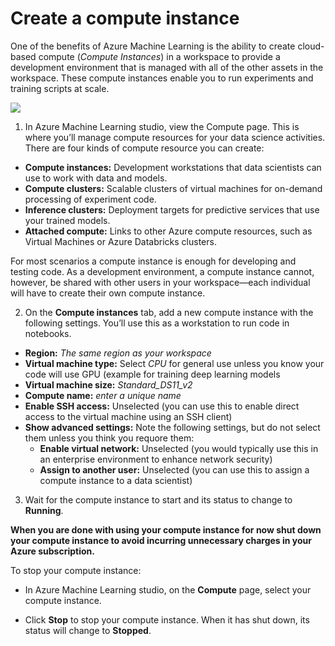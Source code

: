 # Create a compute instance

One of the benefits of Azure Machine Learning is the ability to create cloud-based compute (*Compute Instances*) in a workspace to provide a development environment that is managed with all of the other assets in the workspace. These compute instances enable you to run experiments and training scripts at scale.

![](https://docs.microsoft.com/en-us/learn/wwl-data-ai/intro-to-azure-machine-learning-service/media/01-05-notebook-vm.jpg)

1. In Azure Machine Learning studio, view the Compute page. This is where you’ll manage compute resources for your data science activities. There are four kinds of compute resource you can create:

* **Compute instances:** Development workstations that data scientists can use to work with data and models.
* **Compute clusters:**  Scalable clusters of virtual machines for on-demand processing of experiment code.
* **Inference clusters:** Deployment targets for predictive services that use your trained models.
* **Attached compute:** Links to other Azure compute resources, such as Virtual Machines or Azure Databricks clusters.

For most scenarios a compute instance is enough for developing and testing code.  As a development environment, a compute instance cannot, however, be shared with other users in your workspace—each individual will have to create their own compute instance. 

2. On the **Compute instances** tab, add a new compute instance with the following settings. You’ll use this as a workstation to run code in notebooks.

* **Region:** *The same region as your workspace*
* **Virtual machine type:** Select *CPU* for general use unless you know your code will use GPU (example for training deep learning models
* **Virtual machine size:** *Standard_DS11_v2*
* **Compute name:** *enter a unique name*
* **Enable SSH access:** Unselected (you can use this to enable direct access to the virtual machine using an SSH client)
* **Show advanced settings:** Note the following settings, but do not select them unless you think you requore them:
    * **Enable virtual network:** Unselected (you would typically use this in an enterprise environment to enhance network security)
    * **Assign to another user:** Unselected (you can use this to assign a compute instance to a data scientist)
  
3. Wait for the compute instance to start and its status to change to **Running**.

**When you are done with using your compute instance for now shut down your compute instance to avoid incurring unnecessary charges in your Azure subscription.**

To stop your compute instance:

* In Azure Machine Learning studio, on the **Compute** page, select your compute instance.

* Click **Stop** to stop your compute instance. When it has shut down, its status will change to **Stopped**.
